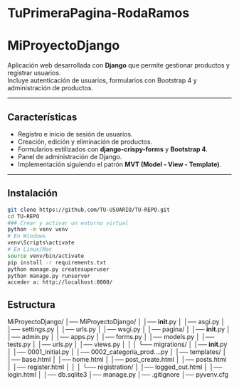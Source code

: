 # TuPrimeraPagina-RodaRamos
# MiProyectoDjango

Aplicación web desarrollada con **Django** que permite gestionar productos y registrar usuarios.  
Incluye autenticación de usuarios, formularios con Bootstrap 4 y administración de productos.

---

## Características

- Registro e inicio de sesión de usuarios.  
- Creación, edición y eliminación de productos.  
- Formularios estilizados con **django-crispy-forms** y **Bootstrap 4**.  
- Panel de administración de Django.  
- Implementación siguiendo el patrón **MVT (Model - View - Template)**.

---

## Instalación

```bash
git clone https://github.com/TU-USUARIO/TU-REPO.git
cd TU-REPO
### Crear y activar un entorno virtual
python -m venv venv
# En Windows
venv\Scripts\activate
# En Linux/Mac
source venv/bin/activate
pip install -r requirements.txt
python manage.py createsuperuser
python manage.py runserver
acceder a: http://localhost:8000/
```

## Estructura

MiProyectoDjango/
│── MiProyectoDjango/
│   │── __init__.py
│   │── asgi.py
│   │── settings.py
│   │── urls.py
│   │── wsgi.py
│
│── pagina/
│   │── __init__.py
│   │── admin.py
│   │── apps.py
│   │── forms.py
│   │── models.py
│   │── tests.py
│   │── urls.py
│   │── views.py
│   │
│   └── migrations/
│       │── __init__.py
│       │── 0001_initial.py
│       │── 0002_categoria_prod....py
│
│── templates/
│   │── base.html
│   │── home.html
│   │── post_create.html
│   │── posts.html
│   │── register.html
│   │
│   └── registration/
│       │── logged_out.html
│       │── login.html
│
│── db.sqlite3
│── manage.py
│── .gitignore
│── pyvenv.cfg
